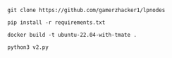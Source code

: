 ```
git clone https://github.com/gamerzhacker1/lpnodes
```

```
pip install -r requirements.txt
```

```
docker build -t ubuntu-22.04-with-tmate .
```

```
python3 v2.py
```
